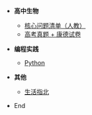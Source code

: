 <!-- /_sidebar.md -->

-   **高中生物**
    -   [核心问题清单（人教）](/bio-qbank/)
    -   [高考真题 + 康德试卷](/bio-tpapers/)

-   **编程实践**
    -   [Python](/python/)

-   **其他**
    -   [生活指北](/life/)

-   End